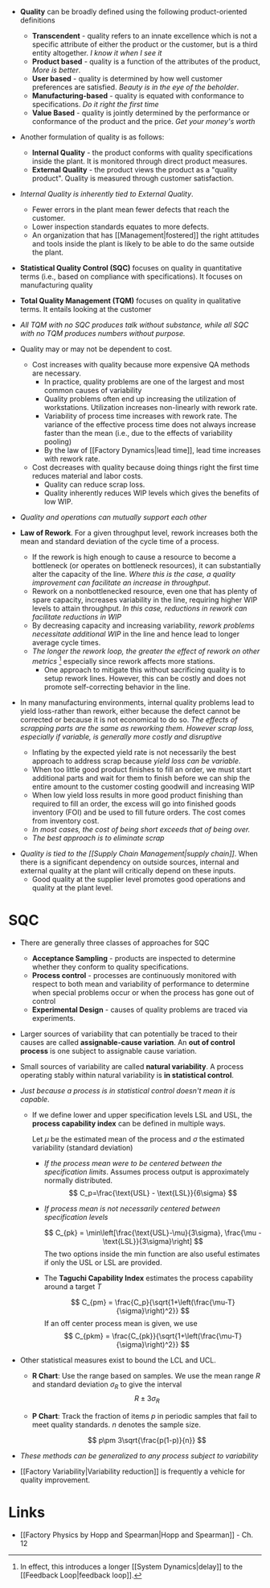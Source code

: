 * **Quality** can be broadly defined using the following product-oriented definitions
	* **Transcendent** - quality refers to an innate excellence which is not a specific attribute of either the product or the customer, but is a third entity altogether.  *I know it when I see it*
	* **Product based** - quality is a function of the attributes of the product, *More is better*. 
	* **User based** - quality is determined by how well customer preferences are satisfied. *Beauty is in the eye of the beholder*.
	* **Manufacturing-based** - quality is equated with conformance to specifications. *Do it right the first time*
	* **Value Based** - quality is jointly determined by the performance or conformance of the product and the price. *Get your money's worth*
* Another formulation of quality is as follows:
	* **Internal Quality** - the product conforms with quality specifications inside the plant. It is monitored through direct product measures.
	* **External Quality** - the product views the product as a "quality product". Quality is measured through customer satisfaction. 

* *Internal Quality is inherently tied to External Quality*. 
	* Fewer errors in the plant mean fewer defects that reach the customer. 
	* Lower inspection standards equates to more defects.
	* An organization that has [[Management|fostered]] the right attitudes and tools inside the plant is likely to be able to do the same outside the plant. 


* **Statistical Quality Control (SQC)** focuses on quality in quantitative terms (i.e., based on compliance with specifications). It focuses on manufacturing quality
* **Total Quality Management (TQM)** focuses on quality in qualitative terms. It entails looking at the customer
* *All TQM with no SQC produces talk without substance, while all SQC with no TQM produces numbers without purpose.*

* Quality may or may not be dependent to cost.
	* Cost increases with quality because more expensive QA methods are necessary. 
		* In practice, quality problems are one of the largest and most common causes of variability
		* Quality problems often end up increasing the utilization of workstations. Utilization increases non-linearly with rework rate. 
		* Variability of process time increases with rework rate. The variance of the effective process time does not always increase faster than the mean (i.e., due to the effects of variability pooling)
		* By the law of [[Factory Dynamics|lead time]], lead time increases with rework rate. 
	* Cost decreases with quality  because doing things right the first time reduces material and labor costs.
		* Quality can reduce scrap loss.
		* Quality inherently reduces WIP levels which gives the benefits of low WIP. 
* *Quality and operations can mutually support each other*

* **Law of Rework**. For a given throughput level, rework increases both the mean and standard deviation of the cycle time of a process.
	* If the rework is high enough to cause a resource to become a bottleneck (or operates on bottleneck resources), it can substantially alter the capacity of the line. *Where this is the case, a quality improvement can facilitate an increase in throughput*.
	* Rework on a nonbottlenecked resource, even one that has plenty of spare capacity, increases variability in the line, requiring higher WIP levels to attain throughput. *In this case, reductions in rework can facilitate reductions in WIP*
	* By decreasing capacity and increasing variability, *rework problems necessitate additional WIP* in the line and hence lead to longer average cycle times.
	* *The longer the rework loop, the greater the effect of rework on other metrics* [^loop] especially since rework affects more stations.
		* One approach to mitigate this without sacrificing quality is to setup rework lines. However, this can be costly and does not promote self-correcting behavior in the line. 

* In many manufacturing environments, internal quality problems lead to yield loss-rather than rework, either because the defect cannot be corrected or because it is not economical to do so. *The effects of scrapping parts are the same as reworking them. However scrap loss, especially if variable, is generally more costly and disruptive*
	* Inflating by the expected yield rate is not necessarily the best approach to address scrap because *yield loss can be variable*.
	* When too little good product finishes to fill an order, we must start additional parts and wait for them to finish before we can ship the entire amount to the customer costing goodwill and increasing WIP
	* When low yield loss results in more good product finishing than required to fill an order, the excess will go into finished goods inventory (FOI) and be used to fill future orders. The cost comes from inventory cost.
	* *In most cases, the cost of being short exceeds that of being over.*
	* *The best approach is to eliminate scrap*

[^loop]: In effect, this introduces a longer [[System Dynamics|delay]] to the [[Feedback Loop|feedback loop]].

* *Quality is tied to the [[Supply Chain Management|supply chain]]*. When there is a significant dependency on outside sources, internal and external quality at the plant will critically depend on these inputs.
	* Good quality at the supplier level promotes good operations and quality at the plant level.
# SQC
* There are generally three classes of approaches for SQC
	* **Acceptance Sampling** - products are inspected to determine whether they conform to quality specifications.
	* **Process control** - processes are continuously monitored with respect to both mean and variability of performance to determine when special problems occur or when the process has gone out of control
	* **Experimental Design** - causes of quality problems are traced via experiments.
* Larger sources of variability that can potentially be traced to their causes are called **assignable-cause variation**. An **out of control process** is one subject to assignable cause variation. 
* Small sources of variability are called **natural variability**. A process operating stably within natural variability is **in statistical control**.


* *Just because a process is in statistical control doesn't mean it is capable*. 
	* If we define lower and upper specification levels $\text{LSL}$ and $\text{USL}$, the **process capability index** can be defined in multiple ways.
	  
	  Let $\mu$ be the estimated mean of the process and $\sigma$ the estimated variability (standard deviation)

		* *If the process mean were to be centered between the specification limits*. Assumes process output is approximately normally distributed.
		  $$
		  C_p=\frac{\text{USL} - \text{LSL}}{6\sigma}
		  $$
		* *If process mean is not necessarily centered between specification levels*
		  
		  $$
		  C_{pk} = \min\left[\frac{\text{USL}-\mu}{3\sigma}, \frac{\mu - \text{LSL}}{3\sigma}\right]
		  $$
		  The two options inside the min function are also useful estimates if only the USL or LSL are provided.
		* The **Taguchi Capability Index** estimates the process capability around a target $T$
		  
		  $$
		  C_{pm} = \frac{C_p}{\sqrt{1+\left(\frac{\mu-T}{\sigma}\right)^2}}
		  $$
		  If an off center process mean is given, we use 
		  		  $$
		  C_{pkm} = \frac{C_{pk}}{\sqrt{1+\left(\frac{\mu-T}{\sigma}\right)^2}}
		  $$

* Other statistical measures exist to bound the LCL and UCL.
	* **R Chart**: Use the range based on samples. We use the mean range $R$ and standard deviation $\sigma_R$  to give the interval 
	  $$
	  R\pm 3\sigma_R
	  $$
	  
	* **P Chart**: Track the fraction of items $p$ in periodic samples that fail to meet quality standards.  $n$ denotes the sample size.
	  
	  $$
	  p\pm 3\sqrt{\frac{p(1-p)}{n}}
	  $$
* *These methods can be generalized to any process subject to variability*

* [[Factory Variability|Variability reduction]] is frequently a vehicle for quality improvement.


# Links
* [[Factory Physics by Hopp and Spearman|Hopp and Spearman]] - Ch. 12